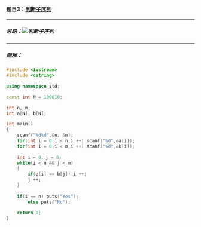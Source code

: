 #### 题目3：<a href="https://www.acwing.com/problem/content/2818/">判断子序列</a>

-----

##### 思路：![判断子序列](C:\Users\冬黎\OneDrive\图片\算法基础课\判断子序列.png)

--------

##### 题解：

```c++
#include <iostream>
#include <cstring>

using namespace std;

const int N = 100010;

int n, m;
int a[N], b[N];

int main()
{
    scanf("%d%d",&n, &m);
    for(int i = 0;i < n;i ++) scanf("%d",&a[i]);
    for(int i = 0;i < m;i ++) scanf("%d",&b[i]);
    
    int i = 0，j = 0;
    while(i < n && j < m)
    {
        if(a[i] == b[j]) i ++;
        j ++;
    }
    
    if(i == n) puts("Yes");
        else puts("No");
    
    return 0;
}
```

